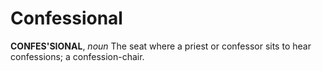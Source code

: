 # Confessional

**CONFES'SIONAL**, _noun_ The seat where a priest or confessor sits to hear confessions; a confession-chair.